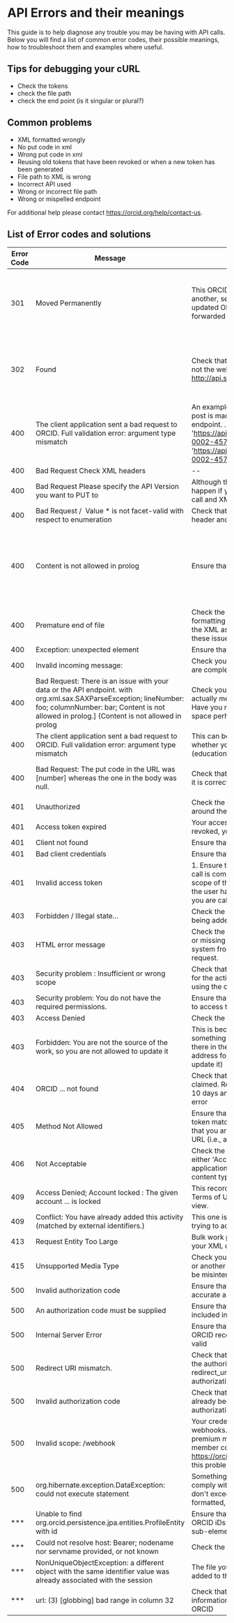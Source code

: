 # API Errors and their meanings

This guide is to help diagnose any trouble you may be having with API calls. Below you will find a list of common error codes, their possible meanings, how to troubleshoot them and examples where useful.


## Tips for debugging your cURL

* Check the tokens
* check the file path
* check the end point (is it singular or plural?)


## Common problems

* XML formatted wrongly
* No put code in xml
* Wrong put code in xml
* Reusing old tokens that have been revoked or when a new token has been generated
* File path to XML is wrong
* Incorrect API used
* Wrong or incorrect file path
* Wrong or mispelled endpoint




 For additional help please contact https://orcid.org/help/contact-us.

 ## List of Error codes and solutions

|Error Code |	Message	|Possible Solution|Example|
|-----------|---------|-----------------|-------|
|301	|Moved Permanently|	This ORCID iD has been deprecated into another, see the location returned for the updated ORCID iD if you are not automatically forwarded| **Example of location returned in error message:** `<developer-message>301 Moved Permanently: This account is deprecated. Please refer to account: https://qa.orcid.org/0000-0000-0000-0000. ORCID https://qa.orcid.org/0000-1111-0000-0000</developer-message>`
|302|Found|Check that you are making a call to the api url not the web interface. The URL should start http://api.sandbox.orcid.org|**Incorrect call notice how the URL has no 'api'**  curl -i -H "Accept: application/vnd.orcid+xml" -H 'Authorization: Bearer ************************' 'https:/orcid.org/v3.0_rc2/0000-0002-4575-651X/works'|
|400| The client application sent a bad request to ORCID. Full validation error: argument type mismatch|An example of this error occurring is when a post is made for bulk works using the work endpoint.  ... -X POST 'https://api.sandbox.orcid.org/v3.0_rc1/0000-0002-4575-651X/work' instead of -X POST 'https://api.sandbox.orcid.org/v3.0_rc1/0000-0002-4575-651X/works'
|400|	Bad Request	Check XML headers|--|--|
|400|Bad Request Please specify the API Version you want to PUT to|Although this says check API version this can happen if your ORCID's are inconsistent in the call and XML. Check both.|--|
|400|	Bad Request /  Value * is not facet-valid with respect to enumeration	|Check that the version specified in the XML header and URL match|--|
|400|	Content is not allowed in prolog	|Ensure that you are pointing to the correct file|**Example missing '@' at the start of the file path** curl -i -H 'Content-type: application/vnd.orcid+xml' -H 'Authorization: Bearer  ********************' -d 'Users/rob/code/XML/address-2.1.xml' -X POST 'https://api.qa.orcid.org/v2.1/0000-0002-3631-3071/address'|
|400|	Premature end of file	|Check the URL to which you are posting, the formatting of your XML and your file path to the XML as you can get this error for all of these issues|--|
|400|	Exception: unexpected element	|Ensure that your XML is valid|--|
|400|	Invalid incoming message:	|Check your XML, make sure required fields are completed.|--|
|400 |Bad Request: There is an issue with your data or the API endpoint. with org.xml.sax.SAXParseException; lineNumber: foo; columnNumber: bar; Content is not allowed in prolog.] (Content is not allowed in prolog| Check your file path. This error message can actually mean that the api can't find your file. Have you missed the '@' or added a rogue space perhaps?|
|400|The client application sent a bad request to ORCID. Full validation error: argument type mismatch|This can be because of a scope typo. Check whether you are using singular or plural (education or educations for example)|--|
|400 |Bad Request: The put code in the URL was [number] whereas the one in the body was null.| Check that your XML has a put code and that it is correct. |Your XML should look like the following in the second line of your XML `<?xml version="1.0" encoding="UTF-8"?><external-identifier:external-identifier put-code="4910"``|
|401|	Unauthorized|	Check the syntax of your call, particularly around the client-id|--|
|401|	Access token expired|	Your access token has expired or been revoked, you will need to ask for access again.|--|
|401|	Client not found|	Ensure that your client iD is correct|--|
|401|	Bad client credentials|	Ensure that your client secret is correct|--|
|401|	Invalid access token|1.	Ensure that the access token used for the call is complete, matched to the ORCID iD and scope of the call, and is not expired, or that the user has not revoked access 2. Check that you are calling the correct API for the client |Example of incorrect API  (api.orcid.org not api.sandbox.orcid.org for example.)|
|403|Forbidden / Illegal state...	|Check the ORCID iDs of any contributors being added with the work|--|
|403|	HTML error message	|Check the syntax of your call, an extra space or missing character may be preventing the system from recognizing this as an API request.|--|
|403|	Security problem : Insufficient or wrong scope|	Check that the access token has permission for the action you are taking and that you are using the correct end-point and method.|--|
|403|	Security problem: You do not have the required permissions.|	Ensure that you have been granted permission to access the requested ORCID iD|--|
|403|	Access Denied	|Check the URL of the request|--|
|403|Forbidden: You are not the source of the work, so you are not allowed to update it|This is because you are trying to modify something that your API client did not put there in the first place ( if the user added an address for example you wouldn't be able to update it)|--|
|404|	ORCID ... not found	|Check that the ORCID iD is correct and is claimed. Records that were created in the last 10 days and are not yet claimed will return this error|--|
|405|	Method Not Allowed	|Ensure that the scope of your authorization token matches the call you are making, and that you are posting to the Member API base URL (i.e., api.sandbox.orcid.org)|--|
|406|	Not Acceptable|	Check the header you are using. It should be either 'Accept: application/xml' or 'Accept: application/json' It also must match the content type header if provided.|--|
|409|	Access Denied; Account locked : The given account ... is locked|	This record was flagged as violating ORCID's Terms of Use and has been hidden from public view.|--|
|409|Conflict: You have already added this activity (matched by external identifiers.)|This one is quite explicit, the activity you are trying to add is already on the record|--|
|413|	Request Entity Too Large|Bulk work posts are limited to 100 items check your XML does not have too many items|--|
|415|	Unsupported Media Type|	Check your call you may be missing a header or another command that is causing the file to be misinterpreted.|--|
|500|	Invalid authorization code	|Ensure that your authorization code is accurate and not expired|--|
|500|	An authorization code must be supplied|	Ensure that your authorization code is included in the call|--|
|500|	Internal Server Error|	Ensure that that your XML is valid and that any ORCID records you reference in the file are valid|--|
|500|	Redirect URI mismatch.	|Check that the redirect_uri in the request for the authorization code matches the redirect_uri used when exchanging the authorization code for an access token|--|
|500|	Invalid authorization code	|Check that the authorization code has not already been exchanged for an access token, authorization codes can only be used once|--|
|500|	Invalid scope: /webhook	|Your credentials are not authorized to create webhooks. Webhooks are available only to premium members, if you are a premium member contact https://orcid.org/help/contact-us to correct this problem
|500|	org.hibernate.exception.DataException: could not execute statement	|Something that you are posting doesn't comply with field restrictions, check that fields don't exceed character limits, urls are properly formatted, etc.|--|
|***|Unable to find org.orcid.persistence.jpa.entities.ProfileEntity with id	﻿|Ensure that you have correct and consistent ORCID iDs throughout the XML, including in sub-elements, such as works source|--|
|***|Could not resolve host: Bearer; nodename nor servname provided, or not known|Check the syntax of your request|--|
|***|NonUniqueObjectException: a different object with the same identifier value was already associated with the session|The file you are posting has already been added to this record.|--|
|***|url: (3) [globbing] bad range in column 32|Check that you have filled in all the relevant information, this error came from a missing ORCID|--|
